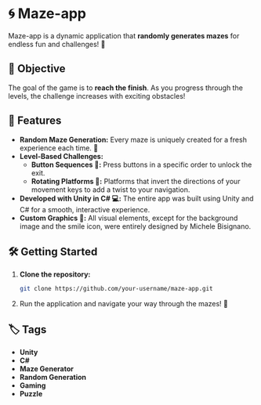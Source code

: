 # 🌀 Maze-app

Maze-app is a dynamic application that **randomly generates mazes** for endless fun and challenges! 🎉

## 🎯 Objective

The goal of the game is to **reach the finish**. As you progress through the levels, the challenge increases with exciting obstacles!

## 🚀 Features

- **Random Maze Generation:** Every maze is uniquely created for a fresh experience each time. 🔀
- **Level-Based Challenges:** 
  - **Button Sequences 🔘:** Press buttons in a specific order to unlock the exit.
  - **Rotating Platforms 🔄:** Platforms that invert the directions of your movement keys to add a twist to your navigation.
- **Developed with Unity in C# 💻:** The entire app was built using Unity and C# for a smooth, interactive experience.
- **Custom Graphics 🎨:** All visual elements, except for the background image and the smile icon, were entirely designed by Michele Bisignano.

## 🛠️ Getting Started

1. **Clone the repository:**

   ```bash
   git clone https://github.com/your-username/maze-app.git
2. Run the application and navigate your way through the mazes! 🏁

## 🏷️ Tags

- **Unity**
- **C#**
- **Maze Generator**
- **Random Generation**
- **Gaming**
- **Puzzle**

